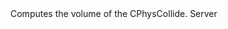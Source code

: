 <function name="CollideVolume" parent="physcollide" type="libraryfunc">
	<description>
		Computes the volume of the CPhysCollide.
		<added version="0.7"></added>
	</description>
	<realm>Server</realm>
	<args>
		<arg name="collide" type="CPhysCollide "></arg>
	</args>
	<rets>
		<ret name="" type="number"></ret>
	</rets>
</function>